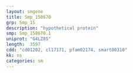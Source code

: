 ```yaml
---
layout: smgene
title: Smp_158670
grp: Smp_15
description: "hypothetical protein"
smp: Smp_158670.1
uniprot: "G4LZ85"
length:  3597
cdd: "cd01202, cl17171, pfam02174, smart00310"
kk: ns
categories: sm
---
```

